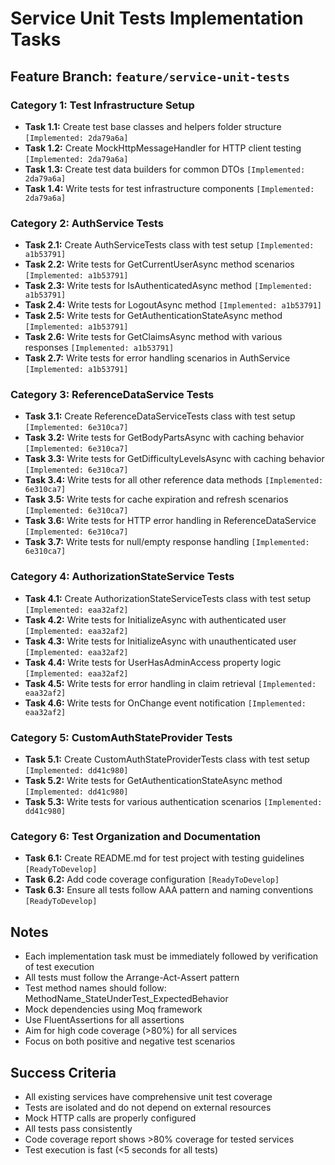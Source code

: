 # Service Unit Tests Implementation Tasks

## Feature Branch: `feature/service-unit-tests`

### Category 1: Test Infrastructure Setup
- **Task 1.1:** Create test base classes and helpers folder structure `[Implemented: 2da79a6a]`
- **Task 1.2:** Create MockHttpMessageHandler for HTTP client testing `[Implemented: 2da79a6a]`
- **Task 1.3:** Create test data builders for common DTOs `[Implemented: 2da79a6a]`
- **Task 1.4:** Write tests for test infrastructure components `[Implemented: 2da79a6a]`

### Category 2: AuthService Tests
- **Task 2.1:** Create AuthServiceTests class with test setup `[Implemented: a1b53791]`
- **Task 2.2:** Write tests for GetCurrentUserAsync method scenarios `[Implemented: a1b53791]`
- **Task 2.3:** Write tests for IsAuthenticatedAsync method `[Implemented: a1b53791]`
- **Task 2.4:** Write tests for LogoutAsync method `[Implemented: a1b53791]`
- **Task 2.5:** Write tests for GetAuthenticationStateAsync method `[Implemented: a1b53791]`
- **Task 2.6:** Write tests for GetClaimsAsync method with various responses `[Implemented: a1b53791]`
- **Task 2.7:** Write tests for error handling scenarios in AuthService `[Implemented: a1b53791]`

### Category 3: ReferenceDataService Tests
- **Task 3.1:** Create ReferenceDataServiceTests class with test setup `[Implemented: 6e310ca7]`
- **Task 3.2:** Write tests for GetBodyPartsAsync with caching behavior `[Implemented: 6e310ca7]`
- **Task 3.3:** Write tests for GetDifficultyLevelsAsync with caching behavior `[Implemented: 6e310ca7]`
- **Task 3.4:** Write tests for all other reference data methods `[Implemented: 6e310ca7]`
- **Task 3.5:** Write tests for cache expiration and refresh scenarios `[Implemented: 6e310ca7]`
- **Task 3.6:** Write tests for HTTP error handling in ReferenceDataService `[Implemented: 6e310ca7]`
- **Task 3.7:** Write tests for null/empty response handling `[Implemented: 6e310ca7]`

### Category 4: AuthorizationStateService Tests
- **Task 4.1:** Create AuthorizationStateServiceTests class with test setup `[Implemented: eaa32af2]`
- **Task 4.2:** Write tests for InitializeAsync with authenticated user `[Implemented: eaa32af2]`
- **Task 4.3:** Write tests for InitializeAsync with unauthenticated user `[Implemented: eaa32af2]`
- **Task 4.4:** Write tests for UserHasAdminAccess property logic `[Implemented: eaa32af2]`
- **Task 4.5:** Write tests for error handling in claim retrieval `[Implemented: eaa32af2]`
- **Task 4.6:** Write tests for OnChange event notification `[Implemented: eaa32af2]`

### Category 5: CustomAuthStateProvider Tests
- **Task 5.1:** Create CustomAuthStateProviderTests class with test setup `[Implemented: dd41c980]`
- **Task 5.2:** Write tests for GetAuthenticationStateAsync method `[Implemented: dd41c980]`
- **Task 5.3:** Write tests for various authentication scenarios `[Implemented: dd41c980]`

### Category 6: Test Organization and Documentation
- **Task 6.1:** Create README.md for test project with testing guidelines `[ReadyToDevelop]`
- **Task 6.2:** Add code coverage configuration `[ReadyToDevelop]`
- **Task 6.3:** Ensure all tests follow AAA pattern and naming conventions `[ReadyToDevelop]`

## Notes
- Each implementation task must be immediately followed by verification of test execution
- All tests must follow the Arrange-Act-Assert pattern
- Test method names should follow: MethodName_StateUnderTest_ExpectedBehavior
- Mock dependencies using Moq framework
- Use FluentAssertions for all assertions
- Aim for high code coverage (>80%) for all services
- Focus on both positive and negative test scenarios

## Success Criteria
- All existing services have comprehensive unit test coverage
- Tests are isolated and do not depend on external resources
- Mock HTTP calls are properly configured
- All tests pass consistently
- Code coverage report shows >80% coverage for tested services
- Test execution is fast (<5 seconds for all tests)